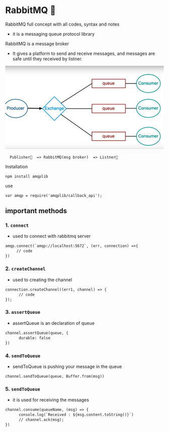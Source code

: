 # RabbitMQ 🐰
RabbitMQ full concept with all codes, syntax and notes

* it is a messaging queue protocol library

RabbitMQ is a message broker

* It gives a platform to send and receive messages, and  messages are safe until they received by listner.

![](bg.jpeg)

      Publisher👨  => RabbitMQ(msg broker)  => Listner👨

Installation 
```
npm install amqplib
```
use
```
var amqp = require('amqplib/callback_api');
```

## important methods

### 1. `connect`
* used to connect with rabbitmq server

```
amqp.connect(`amqp://localhost:5672`, (err, connection) =>{
     // code 
})
```


### 2. `createChannel`
* used to creating the channel

```
connection.createChannel((err1, channel) => {  
      // code
});
```


### 3. `assertQueue`
* assertQueue is an declaration of queue

```
channel.assertQueue(queue, {
      durable: false                      
})
```


### 4. `sendToQueue`
* sendToQueue is pushing your message in the queue

```
channel.sendToQueue(queue, Buffer.from(msg))
```


### 5. `sendToQueue`
* it is used for receiving the messages

```
channel.consume(queueName, (msg) => {
      console.log(`Received : ${msg.content.toString()}`)
      // channel.ack(msg);
})
```
